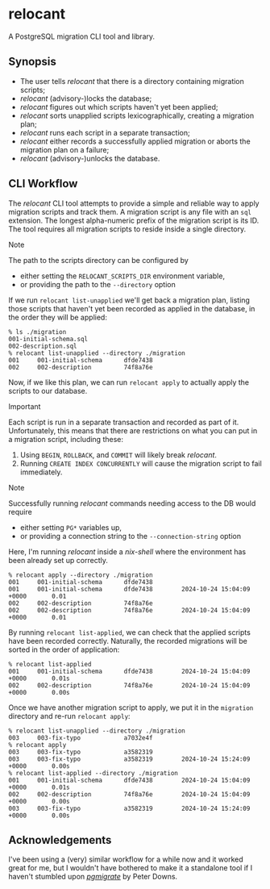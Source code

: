 relocant
===

A PostgreSQL migration CLI tool and library.

Synopsis
---

  - The user tells _relocant_ that there is a directory containing migration scripts;
  - _relocant_ (advisory-)locks the database;
  - _relocant_ figures out which scripts haven't yet been applied;
  - _relocant_ sorts unapplied scripts lexicographically, creating a migration plan;
  - _relocant_ runs each script in a separate transaction;
  - _relocant_ either records a successfully applied migration or aborts the migration plan on a failure;
  - _relocant_ (advisory-)unlocks the database.

CLI Workflow
---

The _relocant_ CLI tool attempts to provide a simple and reliable way to
apply migration scripts and track them. A migration script is any file with an `sql` extension.
The longest alpha-numeric prefix of the migration script is its ID. The tool requires all migration
scripts to reside inside a single directory.

> [!NOTE]
> The path to the scripts directory can be configured by
>
>   - either setting the `RELOCANT_SCRIPTS_DIR` environment variable,
>   - or providing the path to the `--directory` option

If we run `relocant list-unapplied` we'll get back a migration plan, listing those scripts
that haven't yet been recorded as applied in the database, in the order they will be applied:

```shell
% ls ./migration
001-initial-schema.sql
002-description.sql
% relocant list-unapplied --directory ./migration
001     001-initial-schema      dfde7438
002     002-description         74f8a76e
```

Now, if we like this plan, we can run `relocant apply` to actually apply the scripts to our database.

> [!IMPORTANT]
> Each script is run in a separate transaction and recorded as part of it.
> Unfortunately, this means that there are restrictions on what you can put
> in a migration script, including these:
>
>   1. Using `BEGIN`, `ROLLBACK`, and `COMMIT` will likely break _relocant_.
>   2. Running `CREATE INDEX CONCURRENTLY` will cause the migration script to fail immediately.

> [!NOTE]
> Successfully running _relocant_ commands needing access to the DB would require
>
>   - either setting `PG*` variables up,
>   - or providing a connection string to the `--connection-string` option
>
> Here, I'm running _relocant_ inside a _nix-shell_ where the environment has been already set up
> correctly.

```shell
% relocant apply --directory ./migration
001     001-initial-schema      dfde7438
001     001-initial-schema      dfde7438        2024-10-24 15:04:09 +0000       0.01
002     002-description         74f8a76e
002     002-description         74f8a76e        2024-10-24 15:04:09 +0000       0.01
```

By running `relocant list-applied`, we can check that the applied scripts have been recorded correctly.
Naturally, the recorded migrations will be sorted in the order of application:

```shell
% relocant list-applied
001     001-initial-schema      dfde7438        2024-10-24 15:04:09 +0000       0.01s
002     002-description         74f8a76e        2024-10-24 15:04:09 +0000       0.00s
```

Once we have another migration script to apply, we put it in the `migration` directory and re-run `relocant apply`:

```shell
% relocant list-unapplied --directory ./migration
003     003-fix-typo            a7032e4f
% relocant apply
003     003-fix-typo            a3582319
003     003-fix-typo            a3582319        2024-10-24 15:24:09 +0000       0.00s
% relocant list-applied --directory ./migration
001     001-initial-schema      dfde7438        2024-10-24 15:04:09 +0000       0.01s
002     002-description         74f8a76e        2024-10-24 15:04:09 +0000       0.00s
003     003-fix-typo            a3582319        2024-10-24 15:24:09 +0000       0.00s
```

Acknowledgements
---

I've been using a (very) similar workflow for a while now and it worked great for me, but I wouldn't have
bothered to make it a standalone tool if I haven't stumbled upon [_pgmigrate_][0] by Peter Downs.

  [0]: https://github.com/peterldowns/pgmigrate
